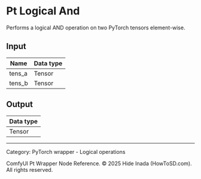 # Pt Logical And
Performs a logical AND operation on two PyTorch tensors element-wise.

## Input
| Name | Data type |
|---|---|
| tens_a | Tensor |
| tens_b | Tensor |

## Output
| Data type |
|---|
| Tensor |

<HR>
Category: PyTorch wrapper - Logical operations

ComfyUI Pt Wrapper Node Reference. © 2025 Hide Inada (HowToSD.com). All rights reserved.
